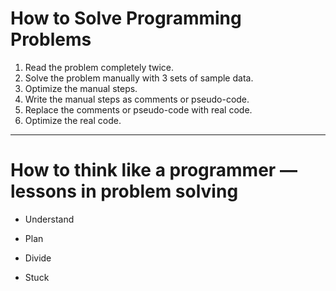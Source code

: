 # How to Solve Programming Problems

1. Read the problem completely twice.
1. Solve the problem manually with 3 sets of sample data.
1. Optimize the manual steps.
1. Write the manual steps as comments or pseudo-code.
1. Replace the comments or pseudo-code with real code.
1. Optimize the real code.

---

# How to think like a programmer — lessons in problem solving

- Understand

- Plan

- Divide

- Stuck

